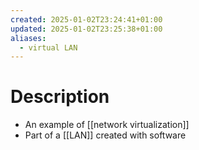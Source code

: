 ```yaml
---
created: 2025-01-02T23:24:41+01:00
updated: 2025-01-02T23:25:38+01:00
aliases:
  - virtual LAN
---
```

# Description
- An example of [[network virtualization]]
- Part of a [[LAN]] created with software